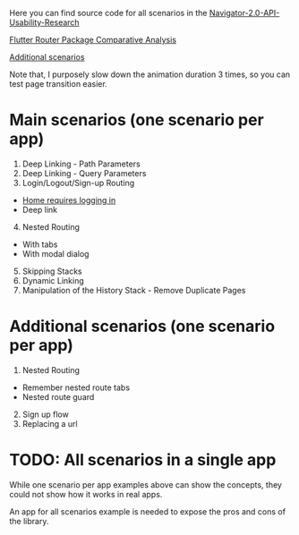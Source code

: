 Here you can find source code for all scenarios in
the [Navigator-2.0-API-Usability-Research](https://github.com/flutter/uxr/wiki/Navigator-2.0-API-Usability-Research)

[Flutter Router Package Comparative Analysis](https://github.com/flutter/uxr/blob/master/nav2-usability/comparative-analysis/README.md)

[Additional scenarios](https://github.com/flutter/uxr/issues/20)

Note that, I purposely slow down the animation duration 3 times, so you can test page transition easier.

# Main scenarios (one scenario per app)

1. Deep Linking - Path Parameters
2. Deep Linking - Query Parameters
3. Login/Logout/Sign-up Routing

* [Home requires logging in](3a-authentication-home)
* Deep link

4. Nested Routing

* With tabs
* With modal dialog

5. Skipping Stacks
6. Dynamic Linking
7. Manipulation of the History Stack - Remove Duplicate Pages

# Additional scenarios (one scenario per app)

1. Nested Routing

* Remember nested route tabs
* Nested route guard

2. Sign up flow
3. Replacing a url

# TODO: All scenarios in a single app

While one scenario per app examples above can show the concepts, they could not show how it works in real apps.

An app for all scenarios example is needed to expose the pros and cons of the library.